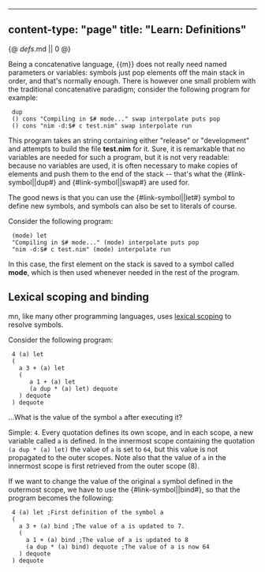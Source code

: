 -----
content-type: "page"
title: "Learn: Definitions"
-----
{@ _defs_.md || 0 @}

Being a concatenative language, {{m}} does not really need named parameters or variables: symbols just pop elements off the main stack in order, and that's normally enough. There is however one small problem with the traditional concatenative paradigm; consider the following program for example:

     dup 
     () cons "Compiling in $# mode..." swap interpolate puts pop
     () cons "nim -d:$# c test.nim" swap interpolate run

This program takes an string containing either "release" or "development" and attempts to build the file **test.nim** for it. Sure, it is remarkable that no variables are needed for such a program, but it is not very readable: because no variables are used, it is often necessary to make copies of elements and push them to the end of the stack -- that's what the {#link-symbol||dup#} and {#link-symbol||swap#} are used for.

The good news is that you can use the {#link-symbol||let#} symbol to define new symbols, and symbols can also be set to literals of course.

Consider the following program:

     (mode) let
     "Compiling in $# mode..." (mode) interpolate puts pop
     "nim -d:$# c test.nim" (mode) interpolate run

In this case, the first element on the stack is saved to a symbol called **mode**, which is then used whenever needed in the rest of the program.


## Lexical scoping and binding

mn, like many other programming languages, uses [lexical scoping](https://en.wikipedia.org/wiki/Scope_\(computer_science\)#Lexical_scope_vs._dynamic_scope) to resolve symbols.

Consider the following program:


     4 (a) let
     ( 
       a 3 + (a) let
       (
          a 1 + (a) let
          (a dup * (a) let) dequote
       ) dequote
     ) dequote

...What is the value of the symbol `a` after executing it? 

Simple: `4`. Every quotation defines its own scope, and in each scope, a new variable called `a` is defined. In the innermost scope containing the quotation `(a dup * (a) let)` the value of `a` is set to `64`, but this value is not propagated to the outer scopes. Note also that the value of `a` in the innermost scope is first retrieved from the outer scope (8).

If we want to change the value of the original `a` symbol defined in the outermost scope, we have to use the {#link-symbol||bind#}, so that the program becomes the following:

     4 (a) let ;First definition of the symbol a
     (
       a 3 + (a) bind ;The value of a is updated to 7.
       (
         a 1 + (a) bind ;The value of a is updated to 8
         (a dup * (a) bind) dequote ;The value of a is now 64
       ) dequote
     ) dequote
